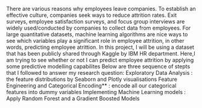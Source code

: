 There are various reasons why employees leave companies. 
To establish an effective culture, companies seek ways to reduce attrition rates. 
Exit surveys, employee satisfaction surveys, and focus group interviews are widely used/conducted by companies to collect data from employees. 
For large quantitative datasets, machine learning algorithms are nice ways to see which variables play a significant role in employee attrition, in other words, predicting employee atrittion.
In this project, I will be using a dataset that has been publicly shared through Kaggle by IBM HR department. Here,I am trying to see whether or not I can predict employee attrition by applying some predictive modelling capabilites
Below are three sequence of stepts that I followed to answer my research question:
Exploratory Data Analysis : the feature distributions by Seaborn and Plotly visualisations
Feature Engineering and Categorical Encoding** : encode all our categorical features into dummy variables
Implementing Machine Learning models : Apply Random Forest and a Gradient Boosted Models
